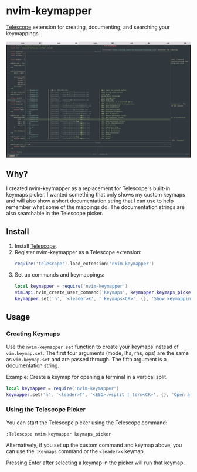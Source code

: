 # nvim-keymapper

[Telescope](https://github.com/nvim-telescope/telescope.nvim) extension for creating, documenting, and searching your keymappings.

![screenshot](./example_screenshot.png)

## Why?

I created nvim-keymapper as a replacement for Telescope's built-in keymaps picker. I wanted something that only shows my custom keymaps and will also show a short documentation string that I can use to help remember what some of the mappings do. The documentation strings are also searchable in the Telescope picker.

## Install

1. Install [Telescope](https://github.com/nvim-telescope/telescope.nvim).
2. Register nvim-keymapper as a Telescope extension: 
    ```lua
    require('telescope').load_extension('nvim-keymapper')
    ```
3. Set up commands and keymappings:
    ```lua
    local keymapper = require('nvim-keymapper')    
    vim.api.nvim_create_user_command('Keymaps', keymapper.keymaps_picker, {})
    keymapper.set('n', '<leader>k', ':Keymaps<CR>', {}, 'Show keymappings')
    ```

## Usage

### Creating Keymaps

Use the `nvim-keymapper.set` function to create your keymaps instead of `vim.keymap.set`. The first four arguments (mode, lhs, rhs, ops) are the same as `vim.keymap.set` and are passed through. The fifth argument is a documentation string.

Example: Create a keymap for opening a terminal in a vertical split.
```lua
local keymapper = require('nvim-keymapper')
keymapper.set('n', '<leader>T', '<ESC>:vsplit | term<CR>', {}, 'Open a terminal in a veritcal split')
```

### Using the Telescope Picker

You can start the Telescope picker using the Telescope command:

```
:Telescope nvim-keymapper keymaps_picker
```

Alternatively, if you set up the custom command and keymap above, you can use the `:Keymaps` command or the `<leader>k` keymap.

Pressing Enter after selecting a keymap in the picker will run that keymap.
